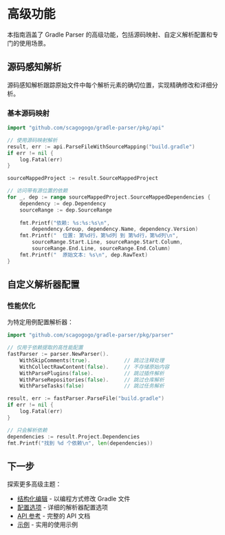 # 高级功能

本指南涵盖了 Gradle Parser 的高级功能，包括源码映射、自定义解析配置和专门的使用场景。

## 源码感知解析

源码感知解析跟踪原始文件中每个解析元素的确切位置，实现精确修改和详细分析。

### 基本源码映射

```go
import "github.com/scagogogo/gradle-parser/pkg/api"

// 使用源码映射解析
result, err := api.ParseFileWithSourceMapping("build.gradle")
if err != nil {
    log.Fatal(err)
}

sourceMappedProject := result.SourceMappedProject

// 访问带有源位置的依赖
for _, dep := range sourceMappedProject.SourceMappedDependencies {
    dependency := dep.Dependency
    sourceRange := dep.SourceRange
    
    fmt.Printf("依赖: %s:%s:%s\n", 
        dependency.Group, dependency.Name, dependency.Version)
    fmt.Printf("  位置: 第%d行，第%d列 到 第%d行，第%d列\n",
        sourceRange.Start.Line, sourceRange.Start.Column,
        sourceRange.End.Line, sourceRange.End.Column)
    fmt.Printf("  原始文本: %s\n", dep.RawText)
}
```

## 自定义解析器配置

### 性能优化

为特定用例配置解析器：

```go
import "github.com/scagogogo/gradle-parser/pkg/parser"

// 仅用于依赖提取的高性能配置
fastParser := parser.NewParser().
    WithSkipComments(true).           // 跳过注释处理
    WithCollectRawContent(false).     // 不存储原始内容
    WithParsePlugins(false).          // 跳过插件解析
    WithParseRepositories(false).     // 跳过仓库解析
    WithParseTasks(false)             // 跳过任务解析

result, err := fastParser.ParseFile("build.gradle")
if err != nil {
    log.Fatal(err)
}

// 只会解析依赖
dependencies := result.Project.Dependencies
fmt.Printf("找到 %d 个依赖\n", len(dependencies))
```

## 下一步

探索更多高级主题：

- [结构化编辑](./structured-editing.md) - 以编程方式修改 Gradle 文件
- [配置选项](./configuration.md) - 详细的解析器配置选项
- [API 参考](../api/) - 完整的 API 文档
- [示例](../examples/) - 实用的使用示例
